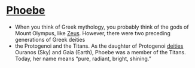 # [Phoebe](Phoebe.md)
- When you think of Greek mythology, you probably think of the gods of Mount Olympus, like [Zeus](Zeus.md). However, there were two preceding generations of Greek deities
-  the Protogenoi and the Titans. As the daughter of Protogenoi [deities](Deities.md) Ouranos (Sky) and Gaia (Earth), Phoebe was a member of the Titans. Today, her name means “pure, radiant, bright, shining.”